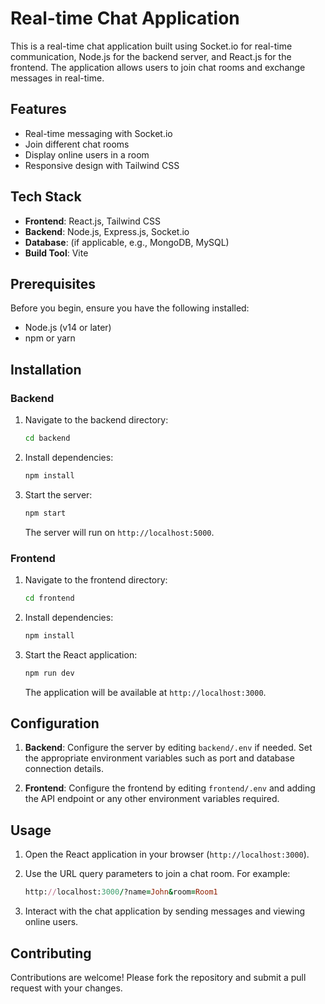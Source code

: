 ﻿# Real-time Chat Application

This is a real-time chat application built using Socket.io for real-time communication, Node.js for the backend server, and React.js for the frontend. The application allows users to join chat rooms and exchange messages in real-time.

## Features

- Real-time messaging with Socket.io
- Join different chat rooms
- Display online users in a room
- Responsive design with Tailwind CSS

## Tech Stack

- **Frontend**: React.js, Tailwind CSS
- **Backend**: Node.js, Express.js, Socket.io
- **Database**: (if applicable, e.g., MongoDB, MySQL)
- **Build Tool**: Vite

## Prerequisites

Before you begin, ensure you have the following installed:

- Node.js (v14 or later)
- npm or yarn

## Installation

### Backend

1. Navigate to the backend directory:

    ```bash
    cd backend
    ```

2. Install dependencies:

    ```bash
    npm install
    ```

3. Start the server:

    ```bash
    npm start
    ```

   The server will run on `http://localhost:5000`.

### Frontend

1. Navigate to the frontend directory:

    ```bash
    cd frontend
    ```

2. Install dependencies:

    ```bash
    npm install
    ```

3. Start the React application:

    ```bash
    npm run dev
    ```

   The application will be available at `http://localhost:3000`.

## Configuration

1. **Backend**: Configure the server by editing `backend/.env` if needed. Set the appropriate environment variables such as port and database connection details.

2. **Frontend**: Configure the frontend by editing `frontend/.env` and adding the API endpoint or any other environment variables required.

## Usage

1. Open the React application in your browser (`http://localhost:3000`).

2. Use the URL query parameters to join a chat room. For example:

    ```ruby
    http://localhost:3000/?name=John&room=Room1
    ```

3. Interact with the chat application by sending messages and viewing online users.

## Contributing

Contributions are welcome! Please fork the repository and submit a pull request with your changes.

